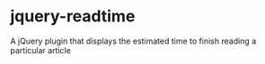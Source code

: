 # jquery-readtime
A jQuery plugin that displays the estimated time to finish reading a particular article
